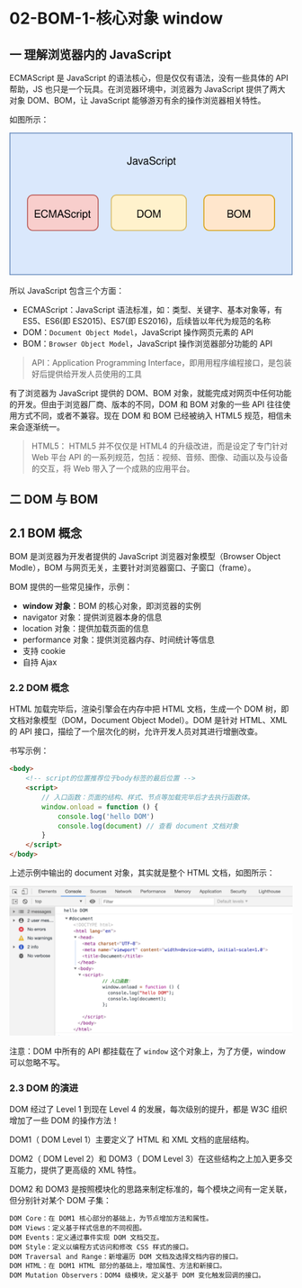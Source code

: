 # 02-BOM-1-核心对象 window

## 一 理解浏览器内的 JavaScript

ECMAScript 是 JavaScript 的语法核心，但是仅仅有语法，没有一些具体的 API 帮助，JS 也只是一个玩具。在浏览器环境中，浏览器为 JavaScript 提供了两大对象 DOM、BOM，让 JavaScript 能够游刃有余的操作浏览器相关特性。

如图所示：

![JavaScript组成](../images/javascript/02-1-01-01.svg)

所以 JavaScript 包含三个方面：

-   ECMAScript：JavaScript 语法标准，如：类型、关键字、基本对象等，有 ES5、ES6(即 ES2015)、ES7(即 ES2016)，后续皆以年代为规范的名称
-   DOM：`Document Object Model`，JavaScript 操作网页元素的 API
-   BOM：`Browser Object Model`，JavaScript 操作浏览器部分功能的 API

> API：Application Programming Interface，即用用程序编程接口，是包装好后提供给开发人员使用的工具

有了浏览器为 JavaScript 提供的 DOM、BOM 对象，就能完成对网页中任何功能的开发。但由于浏览器厂商、版本的不同，DOM 和 BOM 对象的一些 API 往往使用方式不同，或者不兼容。现在 DOM 和 BOM 已经被纳入 HTML5 规范，相信未来会逐渐统一。

> HTML5： HTML5 并不仅仅是 HTML4 的升级改进，而是设定了专门针对 Web 平台 API 的一系列规范，包括：视频、音频、图像、动画以及与设备的交互，将 Web 带入了一个成熟的应用平台。

## 二 DOM 与 BOM

## 2.1 BOM 概念

BOM 是浏览器为开发者提供的 JavaScript 浏览器对象模型（Browser Object Modle），BOM 与网页无关，主要针对浏览器窗口、子窗口（frame）。

BOM 提供的一些常见操作，示例：

-   **window 对象**：BOM 的核心对象，即浏览器的实例
-   navigator 对象：提供浏览器本身的信息
-   location 对象：提供加载页面的信息
-   performance 对象：提供浏览器内存、时间统计等信息
-   支持 cookie
-   自持 Ajax

### 2.2 DOM 概念

HTML 加载完毕后，渲染引擎会在内存中把 HTML 文档，生成一个 DOM 树，即文档对象模型（DOM，Document Object Model）。DOM 是针对 HTML、XML 的 API 接口，描绘了一个层次化的树，允许开发人员对其进行增删改查。

书写示例：

```html
<body>
    <!-- script的位置推荐位于body标签的最后位置 -->
    <script>
        // 入口函数：页面的结构、样式、节点等加载完毕后才去执行函数体。
        window.onload = function () {
            console.log('hello DOM')
            console.log(document) // 查看 document 文档对象
        }
    </script>
</body>
```

上述示例中输出的 document 对象，其实就是整个 HTML 文档，如图所示：

![dom](../images/dom/01.png)

注意：DOM 中所有的 API 都挂载在了 `window` 这个对象上，为了方便，window 可以忽略不写。

### 2.3 DOM 的演进

DOM 经过了 Level 1 到现在 Level 4 的发展，每次级别的提升，都是 W3C 组织增加了一些 DOM 的操作方法！

DOM1（ DOM Level 1）主要定义了 HTML 和 XML 文档的底层结构。

DOM2（ DOM Level 2）和 DOM3（ DOM Level 3）在这些结构之上加入更多交互能力，提供了更高级的 XML 特性。

DOM2 和 DOM3 是按照模块化的思路来制定标准的，每个模块之间有一定关联，但分别针对某个 DOM 子集：

```txt
DOM Core：在 DOM1 核心部分的基础上，为节点增加方法和属性。
DOM Views：定义基于样式信息的不同视图。
DOM Events：定义通过事件实现 DOM 文档交互。
DOM Style：定义以编程方式访问和修改 CSS 样式的接口。
DOM Traversal and Range：新增遍历 DOM 文档及选择文档内容的接口。
DOM HTML：在 DOM1 HTML 部分的基础上，增加属性、方法和新接口。
DOM Mutation Observers：DOM4 级模块，定义基于 DOM 变化触发回调的接口。
```
